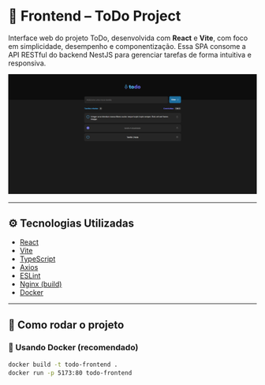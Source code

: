 # 🎨 Frontend – ToDo Project

Interface web do projeto ToDo, desenvolvida com **React** e **Vite**, com foco em simplicidade, desempenho e componentização. Essa SPA consome a API RESTful do backend NestJS para gerenciar tarefas de forma intuitiva e responsiva.

![Frontend Preview](./public/frontendpreview.png)

---

## ⚙️ Tecnologias Utilizadas

- [React](https://reactjs.org/)
- [Vite](https://vitejs.dev/)
- [TypeScript](https://www.typescriptlang.org/)
- [Axios](https://axios-http.com/)
- [ESLint](https://eslint.org/)
- [Nginx (build)](https://www.nginx.com/)
- [Docker](https://www.docker.com/)

---

## 🚀 Como rodar o projeto

### 🐳 Usando Docker (recomendado)

```bash
docker build -t todo-frontend .
docker run -p 5173:80 todo-frontend
